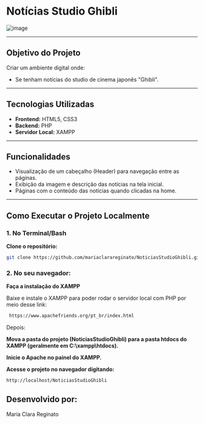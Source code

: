 # Notícias Studio Ghibli



![image](https://github.com/user-attachments/assets/81c4957b-9aa3-455e-ae25-f05f082a7cc4)


---

## Objetivo do Projeto

Criar um ambiente digital onde:

- Se tenham notícias do studio de cinema japonês "Ghibli".

---

## Tecnologias Utilizadas

- **Frontend:** HTML5, CSS3
- **Backend:** PHP
- **Servidor Local:** XAMPP

---

## Funcionalidades

- Visualização de um cabeçalho (Header) para navegação entre as páginas.
- Exibição da imagem e descrição das notícias na tela inicial.
- Páginas com o conteúdo das notícias quando clicadas na home.

---

## Como Executar o Projeto Localmente

### 1. No Terminal/Bash

**Clone o repositório:**

```bash
git clone https://github.com/mariaclarareginato/NoticiasStudioGhibli.git
```

### 2. No seu navegador:

**Faça a instalação do XAMPP**

Baixe e instale o XAMPP para poder rodar o servidor local com PHP por meio desse link:

```bash
 https://www.apachefriends.org/pt_br/index.html
```


Depois:

**Mova a pasta do projeto (NoticiasStudioGhibli) para a pasta htdocs do XAMPP (geralmente em C:\xampp\htdocs).**

**Inicie o Apache no painel do XAMPP.**

**Acesse o projeto no navegador digitando:**


```bash
http://localhost/NoticiasStudioGhibli
```







## Desenvolvido por:
Maria Clara Reginato
